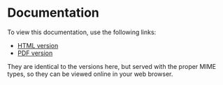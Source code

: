 # Documentation

To view this documentation, use the following links:

* [HTML version](https://bodleian.github.io/consolidated-tei-schema/msdesc.html)
* [PDF version](https://bodleian.github.io/consolidated-tei-schema/msdesc.pdf)

They are identical to the versions here, but served with the proper MIME types, so they can be viewed online in your web browser.

